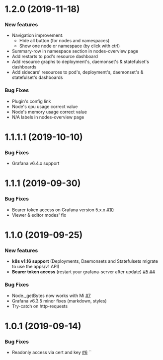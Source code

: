 # 1.2.0 (2019-11-18)

### New features
* Navigation improvement: 
    * Hide all button (for nodes and namespaces)
    * Show one node or namespace (by click with ctrl)
* Summary-row in namespace section in nodes-overview page
* Add restarts to pod's resource dashboard
* Add resource graphs to deployment's, daemonset's & statefulset's dashboards
* Add sidecars' resources to pod's, deployment's, daemonset's & statefulset's dashboards

### Bug Fixes
* Plugin's config link
* Node's cpu usage correct value
* Node's memory usage correct value
* N/A labels in nodes-overview page


# 1.1.1.1 (2019-10-10)
### Bug Fixes
* Grafana v6.4.x support

# 1.1.1 (2019-09-30)
### Bug Fixes
* Bearer token access on Grafana version 5.x.x [#10](https://github.com/devopsprodigy/kubegraf/issues/10)
* Viewer & editor modes' fix

# 1.1.0 (2019-09-25)

### New features
* **k8s v1.16 support** (Deployments, Daemonsets and Statefulsets migrate to use the apps/v1 API)
* **Bearer token access** (restart your grafana-server after update) [#5](https://github.com/devopsprodigy/kubegraf/issues/5) [#4](https://github.com/devopsprodigy/kubegraf/issues/4)

### Bug Fixes 
* Node._getBytes now works with Mi [#7](https://github.com/devopsprodigy/kubegraf/pull/7)
* Grafana v6.3.5 minor fixes (markdown, styles)
* Try-catch on http-requests

# 1.0.1 (2019-09-14)

### Bug Fixes
* Readonly access via cert and key [#6](https://github.com/devopsprodigy/kubegraf/pull/6)
``
